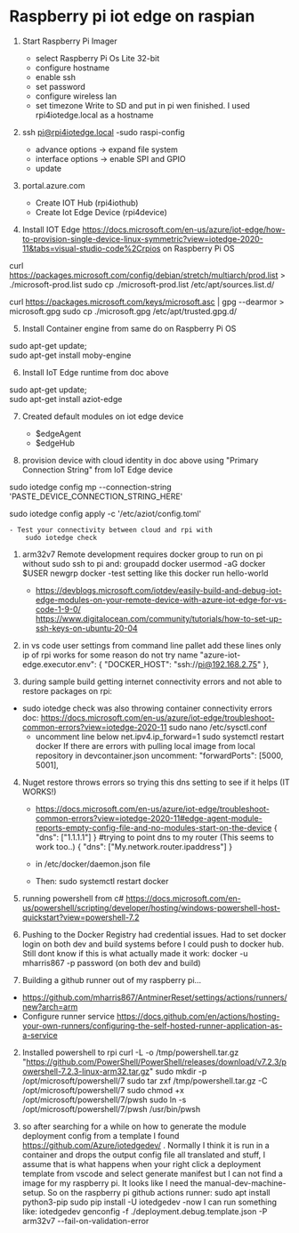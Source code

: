 # Raspberry pi iot edge on raspian
1. Start Raspberry Pi Imager
    - select Raspberry Pi Os Lite 32-bit
    - configure hostname
    - enable ssh
    - set password
    - configure wireless lan
    - set timezone
Write to SD and put in pi wen finished. I used rpi4iotedge.local as a hostname


2. ssh pi@rpi4iotedge.local
    -sudo raspi-config
    - advance options -> expand file system
    - interface options -> enable SPI and GPIO
    - update

3. portal.azure.com
    - Create IOT Hub (rpi4iothub)
    - Create Iot Edge Device (rpi4device)

4. Install IOT Edge https://docs.microsoft.com/en-us/azure/iot-edge/how-to-provision-single-device-linux-symmetric?view=iotedge-2020-11&tabs=visual-studio-code%2Crpios on Raspberry Pi OS


curl https://packages.microsoft.com/config/debian/stretch/multiarch/prod.list > ./microsoft-prod.list
sudo cp ./microsoft-prod.list /etc/apt/sources.list.d/

curl https://packages.microsoft.com/keys/microsoft.asc | gpg --dearmor > microsoft.gpg
sudo cp ./microsoft.gpg /etc/apt/trusted.gpg.d/

5. Install Container engine from same do on Raspberry Pi OS

sudo apt-get update; \
  sudo apt-get install moby-engine

6. Install IoT Edge runtime from doc above

sudo apt-get update; \
  sudo apt-get install aziot-edge

7. Created default modules on iot edge device
    - $edgeAgent
    - $edgeHub

7. provision device with cloud identity in doc above using "Primary Connection String" from IoT Edge device

sudo iotedge config mp --connection-string 'PASTE_DEVICE_CONNECTION_STRING_HERE'

sudo iotedge config apply -c '/etc/aziot/config.toml'

    - Test your connectivity between cloud and rpi with
        sudo iotedge check


1. arm32v7 Remote development requires docker group to run on pi without sudo ssh to pi and:
groupadd docker
usermod -aG docker $USER
newgrp docker 
 -test setting like this
docker run hello-world 

    - https://devblogs.microsoft.com/iotdev/easily-build-and-debug-iot-edge-modules-on-your-remote-device-with-azure-iot-edge-for-vs-code-1-9-0/
    https://www.digitalocean.com/community/tutorials/how-to-set-up-ssh-keys-on-ubuntu-20-04
2. in vs code user settings from command line pallet add these lines only ip of rpi works for some reason do not try name
    "azure-iot-edge.executor.env": {
        "DOCKER_HOST": "ssh://pi@192.168.2.75"
    },


3. during sample build getting internet connectivity errors and not able to restore packages on rpi:
 - sudo iotedge check was also throwing container connectivity errors doc: https://docs.microsoft.com/en-us/azure/iot-edge/troubleshoot-common-errors?view=iotedge-2020-11
sudo nano /etc/sysctl.conf
    - uncomment line below
net.ipv4.ip_forward=1
sudo systemctl restart docker
 If there are errors with pulling local image from local repository in devcontainer.json uncomment:
 "forwardPorts": [5000, 5001],
4. Nuget restore throws errors so trying this dns setting to see if it helps (IT WORKS!)
    - https://docs.microsoft.com/en-us/azure/iot-edge/troubleshoot-common-errors?view=iotedge-2020-11#edge-agent-module-reports-empty-config-file-and-no-modules-start-on-the-device
{
    "dns": ["1.1.1.1"]
}
#trying to point dns to my router (This seems to work too..)
{
    "dns": ["My.network.router.ipaddress"]
}

    - in /etc/docker/daemon.json file
    - Then:
sudo systemctl restart docker

1. running powershell from c#
https://docs.microsoft.com/en-us/powershell/scripting/developer/hosting/windows-powershell-host-quickstart?view=powershell-7.2 

1. Pushing to the Docker Registry had credential issues. Had to set docker login on both dev and build systems before I could push to docker hub. Still dont know if this is what actually made it work:
docker -u mharris867 -p password (on both dev and build)

1. Building a github runner out of my raspberry pi...
- https://github.com/mharris867/AntminerReset/settings/actions/runners/new?arch=arm
- Configure runner service https://docs.github.com/en/actions/hosting-your-own-runners/configuring-the-self-hosted-runner-application-as-a-service
2. Installed powershell to rpi
curl -L -o /tmp/powershell.tar.gz "https://github.com/PowerShell/PowerShell/releases/download/v7.2.3/powershell-7.2.3-linux-arm32.tar.gz"
sudo mkdir -p /opt/microsoft/powershell/7 
sudo tar zxf /tmp/powershell.tar.gz -C /opt/microsoft/powershell/7
sudo chmod +x /opt/microsoft/powershell/7/pwsh
sudo ln -s /opt/microsoft/powershell/7/pwsh /usr/bin/pwsh

1. so after searching for a while on how to generate the module deployment config from a template I found https://github.com/Azure/iotedgedev/ . Normally I think it is run in a container and drops the output config file all translated and stuff, I assume that is what happens when your right click a deployment template from vscode and select generate manifest but I can not find a image for my raspberry pi. It looks like I need the manual-dev-machine-setup. So on the raspberry pi github actions runner:
sudo apt install python3-pip
sudo pip install -U iotedgedev
-now I can run something like:
iotedgedev genconfig -f ./deployment.debug.template.json -P arm32v7 --fail-on-validation-error